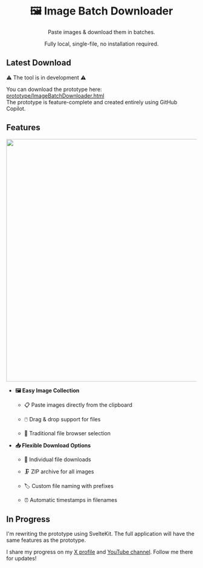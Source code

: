 <div align="center">

# 🖼️ Image Batch Downloader

Paste images & download them in batches.

Fully local, single-file, no installation required.

</div>

## Latest Download

⚠️ The tool is in development ⚠️

You can download the prototype here: [prototype/ImageBatchDownloader.html](prototype/ImageBatchDownloader.html)
<br>
The prototype is feature-complete and created entirely using GitHub Copilot.

## Features

<div align="center">
    <img src="https://github.com/user-attachments/assets/997d9bc5-c4f2-4a8e-b9ec-b31f5f594c60" width="640">
</div>

- **🖼️ Easy Image Collection**
    - 📋 Paste images directly from the clipboard

    - 🖱️ Drag & drop support for files
    - 📂 Traditional file browser selection

- **📥 Flexible Download Options**
    - 📄 Individual file downloads

    - 🗜️ ZIP archive for all images
    - 🏷️ Custom file naming with prefixes
    - ⏰ Automatic timestamps in filenames

## In Progress

I'm rewriting the prototype using SvelteKit. The full application will have the same features as the prototype.

I share my progress on my [X profile](https://x.com/DemetriusZhomir) and [YouTube channel](https://www.youtube.com/@DemetriusZhomir). Follow me there for updates!
